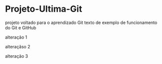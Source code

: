 # Projeto-Ultima-Git
projeto voltado para o aprendizado Git
texto de exemplo de funcionamento do Git e GitHub


alteração 1

alteraçãso 2

alteração 3

